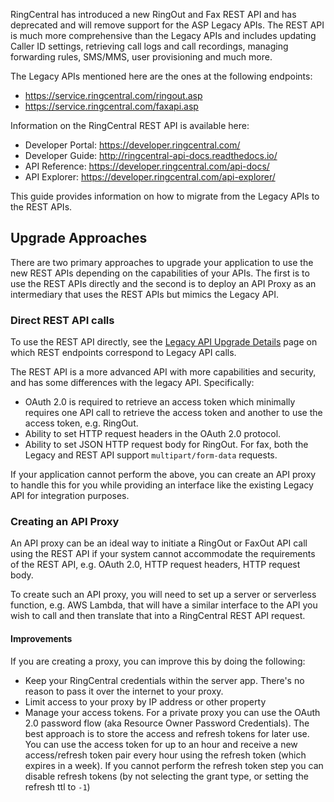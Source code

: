 RingCentral has introduced a new RingOut and Fax REST API and has deprecated and will remove support for the ASP Legacy APIs. The REST API is much more comprehensive than the Legacy APIs and includes updating Caller ID settings, retrieving call logs and call recordings, managing forwarding rules, SMS/MMS, user provisioning and much more.

The Legacy APIs mentioned here are the ones at the following endpoints:

* https://service.ringcentral.com/ringout.asp
* https://service.ringcentral.com/faxapi.asp

Information on the RingCentral REST API is available here:

* Developer Portal: https://developer.ringcentral.com/
* Developer Guide: http://ringcentral-api-docs.readthedocs.io/
* API Reference: https://developer.ringcentral.com/api-docs/
* API Explorer: https://developer.ringcentral.com/api-explorer/

This guide provides information on how to migrate from the Legacy APIs to the REST APIs.

## Upgrade Approaches

There are two primary approaches to upgrade your application to use the new REST APIs depending on the capabilities of your APIs. The first is to use the REST APIs directly and the second is to deploy an API Proxy as an intermediary that uses the REST APIs but mimics the Legacy API.

### Direct REST API calls

To use the REST API directly, see the [Legacy API Upgrade Details](legacy_api_upgrade_details.md) page on which REST endpoints correspond to Legacy API calls.

The REST API is a more advanced API with more capabilities and security, and has some differences with the legacy API. Specifically:

* OAuth 2.0 is required to retrieve an access token which minimally requires one API call to retrieve the access token and another to use the access token, e.g. RingOut.
* Ability to set HTTP request headers in the OAuth 2.0 protocol.
* Ability to set JSON HTTP request body for RingOut. For fax, both the Legacy and REST API support `multipart/form-data` requests.

If your application cannot perform the above, you can create an API proxy to handle this for you while providing an interface like the existing Legacy API for integration purposes.

### Creating an API Proxy

An API proxy can be an ideal way to initiate a RingOut or FaxOut API call using the REST API if your system cannot accommodate the requirements of the REST API, e.g. OAuth 2.0, HTTP request headers, HTTP request body.

To create such an API proxy, you will need to set up a server or serverless function, e.g. AWS Lambda, that will have a similar interface to the API you wish to call and then translate that into a RingCentral REST API request.

#### Improvements

If you are creating a proxy, you can improve this by doing the following:

* Keep your RingCentral credentials within the server app. There's no reason to pass it over the internet to your proxy.
* Limit access to your proxy by IP address or other property
* Manage your access tokens. For a private proxy you can use the OAuth 2.0 password flow (aka Resource Owner Password Credentials). The best approach is to store the access and refresh tokens for later use. You can use the access token for up to an hour and receive a new access/refresh token pair every hour using the refresh token (which expires in a week). If you cannot perform the refresh token step you can disable refresh tokens (by not selecting the grant type, or setting the refresh ttl to `-1`)